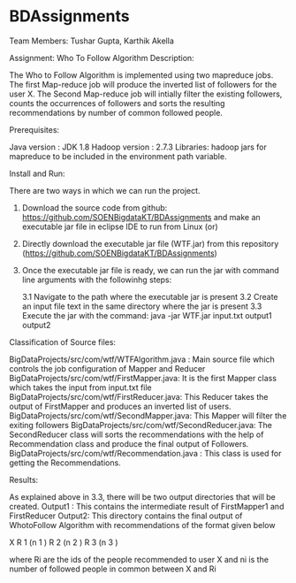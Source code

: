 # BDAssignments

Team Members: Tushar Gupta, Karthik Akella

Assignment: Who To Follow Algorithm
Description: 

The Who to Follow Algorithm is implemented using two mapreduce jobs.
The first Map-reduce job will produce the inverted list of followers for the user X.
The Second Map-reduce job will intially filter the existing followers, counts the occurrences of followers and sorts the
resulting recommendations by number of common followed people.

Prerequisites:

Java version : JDK 1.8
Hadoop version : 2.7.3
Libraries: hadoop jars for mapreduce to be included in the environment path variable.
 

Install and Run:

There are two ways in which we can run the project.

1. Download the source code from github: https://github.com/SOENBigdataKT/BDAssignments and make an executable jar file in eclipse IDE to run from Linux
(or)
2. Directly download the executable jar file (WTF.jar) from this repository (https://github.com/SOENBigdataKT/BDAssignments)

3. Once the executable jar file is ready, we can run the jar with command line arguments with the followinhg steps:

	3.1 Navigate to the path where the executable jar is present
	3.2 Create an input file text in the same directory where the jar is present
	3.3 Execute the jar with the command:    java -jar WTF.jar input.txt output1 output2
  
Classification of Source files:

BigDataProjects/src/com/wtf/WTFAlgorithm.java : Main source file which controls the job configuration of Mapper and Reducer
BigDataProjects/src/com/wtf/FirstMapper.java:  	It is the first Mapper class which takes the input from input.txt file
BigDataProjects/src/com/wtf/FirstReducer.java:  This Reducer takes the output of FirstMapper and produces an inverted list of users.
BigDataProjects/src/com/wtf/SecondMapper.java:	This Mapper will filter the exiting followers
BigDataProjects/src/com/wtf/SecondReducer.java: The SecondReducer class will sorts the recommendations with the help of Recommendation class and produce the final output of Followers.
BigDataProjects/src/com/wtf/Recommendation.java : This class is used for getting the Recommendations.

Results:

As explained above in 3.3, there will be two output directories that will be created. 
Output1 : This contains the intermediate result of FirstMapper1 and FirstReducer
Output2: This directory contains the final output of WhotoFollow Algorithm with recommendations of the format given below

X R 1 (n 1 ) R 2 (n 2 ) R 3 (n 3 )

where Ri are the ids of the people recommended to user X and ni is the number of followed
people in common between X and Ri 
